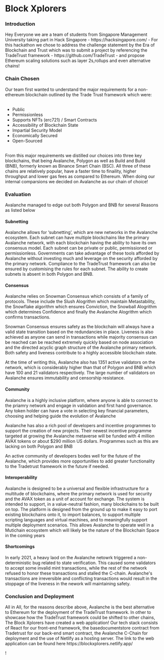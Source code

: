 # Block Xplorers

<h3>Introduction</h3>
Hey Everyone we are a team of students from Singapore Management University taking part in Hack Singapore - https://hacksingapore.com/ - For this hackathon we chose to address the challenge statement by the Era of Blockchain and Trust which was to submit a project by referencing the TradeTrust framework - https://github.com/TradeTrust - and propose Ethereum scaling solutions such as layer 2s,rollups and even alternative chains!
<h3>Chain Chosen</h3>
Our team first wanted to understand the major requirements for a non-ethereum blockchain outlined by the Trade Trust framework which were:
<br><br>
<ul>
  <li>Public</li>
  <li>Permissionless</li>
  <li>Supports NFTs (erc721) / Smart Contracts</li>
  <li>Accessibility of Blockchain State</li>
  <li>Impartial Security Model</li>
  <li>Economically Secured</li>
  <li>Open-Sourced</li>
</ul>
<br>
From this major requirements we distilled our choices into three key blockchains, that being Avalanche, Polygon as well as Build and Build (BNB), formerly known as Binance Smart Chain (BSC). All three of these chains are relatively popular, have a faster time to finaility, higher throughput and lower gas fees as compared to Ethereum. When doing our internal comparsions we decided on Avalanche as our chain of choice!

<h3>Evaluation</h3>
<p>Avalanche managed to edge out both Polygon and BNB for several Reasons as listed below</p>
<h4>Subnetting</h4>
Avalanche allows for ‘subnetting’, which are new networks in the Avalanche ecosystem. Each subnet can have multiple blockchains like the primary Avalanche network, with each blockchain having the ability to have its own consensus model. Each subnet can be private or public,  permissioned or permissionless. Governments can take advantage of these tools afforded by Avalanche without investing much and leverage on the security afforded by the primary network. Compliance to the TradeTrust framework can also be ensured by customising the rules for each subnet. The ability to create subnets is absent in both Polygon and BNB.
<h4>Consensus</h4>
<p>Avalanche relies on Snowman Consensus which consists of a family of protocols. These include the Slush Alogrithm which maintain Metastability, the Snowflake algorithm which ensures Conviction, the Snowball Alogrithm which determines Confidence and finally the Avalanche Alogrithm which confirms transactions.</p>
<p>Snowman Consensus ensures safety as the blockchain will always have a valid state transition based on the redundancies in place. Liveness is also achieved as anyone can send in transactions while majority consensus can be reached can be reached extremely quickly based on node association and the directed acyclic graph structure of the Avalanche primary network. Both safety and liveness contribute to a highly accessible blockchain state.</p>
<p>At the time of writing this, Avalanche also has 1351 active validators on the network, which is considerably higher than that of Polygon and BNB which have 100 and 21 validators respectively. The large number of validators on Avalanche ensures immutability and censorship resistance.
<h4>Community</h4>
<p>Avalanche is a highly inclusive platform, where anyone is able to connect to the priamry network and engage in validation and first hand governance. Any token holder can have a vote in selecting key financial parameters, choosing and helping guide the evolution of Avalanche</p>
<p>Avalanche has also a rich pool of developers and incentive programmes to support the creation of new projects. Their newest incentive programme targeted at growing the Avalanche metaverse will be funded with 4 million AVAX tokens or about $290 million US dollars. Programmes such as this are lacking on both Polygon and BNB</p> 
<p>An active community of developers bodes well for the future of the Avalanche, which provides more opportunities to add greater functionality to the Tradetrust framework in the future if needed. </p>
<h4>Interoperability</h4>
<p>Avalanche is designed to be a universal and flexible infrastructure for a multitude of blockchains, where the primary network is used for security and the AVAX token as a unit of account for exchange. The system is intended to support, in a value-neutral fashion, many blockchains to be built on top. The platform is designed from the ground up to make it easy to port existing blockchains onto it, to import balances, to support multiple scripting languages and virtual machines, and to meaningfully support multiple deployment scenarios. This allows Avalanche to operate well in a Mutichain ecosystem which will likely be the nature of the Blockchain Space in the coming years</p>
<h4>Shortcomings</h4>
<p> In early 2021, a heavy laod on the Avalanche netowrk triggered a non-deterministic bug related to state verification. This caused some validators to accept some invalid mint transactions, while the rest of the network refused to honor these transactions and stalled the C-chain. Avalanche's transactions are irreversible and conflicting transactions would result in the stoppage of the liveness in the nework will maintaining safety.</p>

<h3>Conclusion and Deployment</h3>
<p>All in All, for the reasons describe above, Avalanche is the best alternative to Ethereum for the deployment of the TradeTrust framework. In other to showcase how the TradeTrust framework could be shifted to other chains, The Block Xplorers have created a web application! Our tech stack consists of React for our front-end framework, the basedocumentstore contract from Tradetrust for our back-end smart contract, the Avalanche C-Chain for deployment and the use of Netlify as a hosting server. The link to the web application can be found here https://blockxplorers.netlify.app/</p>!


